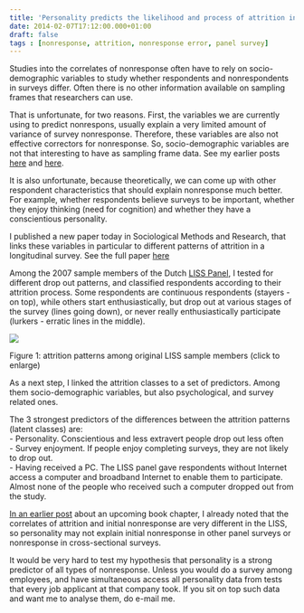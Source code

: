```yaml
---
title: 'Personality predicts the likelihood and process of attrition in a panel survey'
date: 2014-02-07T17:12:00.000+01:00
draft: false
tags : [nonresponse, attrition, nonresponse error, panel survey]
---
```


Studies into the correlates of nonresponse often have to rely on socio-demographic variables to study whether respondents and nonrespondents in surveys differ. Often there is no other information available on sampling frames that researchers can use.  
  
That is unfortunate, for two reasons. First, the variables we are currently using to predict nonrespons, usually explain a very limited amount of variance of survey nonresponse. Therefore, these variables are also not effective correctors for nonresponse. So, socio-demographic variables are not that interesting to have as sampling frame data. See my earlier posts [here](https://www.peterlugtig.com/2013/10/to-weight-or-to-impute-for-unit.html) and [here](https://www.peterlugtig.com/2013/10/imagine-we-have-great-covariates-for.html).  
  
It is also unfortunate, because theoretically, we can come up with other respondent characteristics that should explain nonresponse much better. For example, whether respondents believe surveys to be important, whether they enjoy thinking (need for cognition) and whether they have a conscientious personality.  
  
I published a new paper today in Sociological Methods and Research, that links these variables in particular to different patterns of attrition in a longitudinal survey. See the full paper [here](https://smr.sagepub.com/content/early/2014/02/06/0049124113520305.abstract)  
  
Among the 2007 sample members of the Dutch [LISS Panel](https://www.lissdata.nl/), I tested for different drop out patterns, and classified respondents according to their attrition process. Some respondents are continuous respondents (stayers - on top), while others start enthusiastically, but drop out at various stages of the survey (lines going down), or never really enthusiastically participate (lurkers - erratic lines in the middle).  

[![](https://4.bp.blogspot.com/-n_UBRgc5b2s/UvUBfNfR5XI/AAAAAAAACpY/ayRtFnVLhSo/s1600/LCA+9+SMR.png)](https://4.bp.blogspot.com/-n_UBRgc5b2s/UvUBfNfR5XI/AAAAAAAACpY/ayRtFnVLhSo/s1600/LCA+9+SMR.png)

Figure 1: attrition patterns among original LISS sample members (click to enlarge)

  
As a next step, I linked the attrition classes to a set of predictors. Among them socio-demographic variables, but also psychological, and survey related ones.  
  
The 3 strongest predictors of the differences between the attrition patterns (latent classes) are:  
\- Personality. Conscientious and less extravert people drop out less often  
\- Survey enjoyment. If people enjoy completing surveys, they are not likely to drop out.  
\- Having received a PC. The LISS panel gave respondents without Internet access a computer and broadband Internet to enable them to participate. Almost none of the people who received such a computer dropped out from the study.  
  
[In an earlier post](https://www.peterlugtig.com/2012/09/is-panel-attrition-same-as-nonresponse.html) about an upcoming book chapter, I already noted that the correlates of attrition and initial nonresponse are very different in the LISS, so personality may not explain initial nonresponse in other panel surveys or nonresponse in cross-sectional surveys.  
  
It would be very hard to test my hypothesis that personality is a strong predictor of all types of nonresponse. Unless you would do a survey among employees, and have simultaneous access all personality data from tests that every job applicant at that company took. If you sit on top such data and want me to analyse them, do e-mail me.